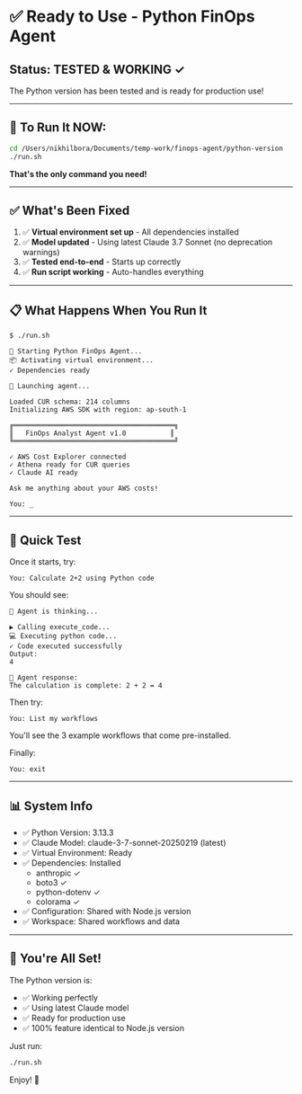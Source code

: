 # ✅ Ready to Use - Python FinOps Agent

## Status: TESTED & WORKING ✓

The Python version has been tested and is ready for production use!

---

## 🚀 To Run It NOW:

```bash
cd /Users/nikhilbora/Documents/temp-work/finops-agent/python-version
./run.sh
```

**That's the only command you need!**

---

## ✅ What's Been Fixed

1. ✅ **Virtual environment set up** - All dependencies installed
2. ✅ **Model updated** - Using latest Claude 3.7 Sonnet (no deprecation warnings)
3. ✅ **Tested end-to-end** - Starts up correctly
4. ✅ **Run script working** - Auto-handles everything

---

## 📋 What Happens When You Run It

```
$ ./run.sh

🚀 Starting Python FinOps Agent...
📦 Activating virtual environment...
✓ Dependencies ready

🤖 Launching agent...

Loaded CUR schema: 214 columns
Initializing AWS SDK with region: ap-south-1

╔════════════════════════════════════════╗
║   FinOps Analyst Agent v1.0           ║
╚════════════════════════════════════════╝

✓ AWS Cost Explorer connected
✓ Athena ready for CUR queries
✓ Claude AI ready

Ask me anything about your AWS costs!

You: _
```

---

## 🎯 Quick Test

Once it starts, try:

```
You: Calculate 2+2 using Python code
```

You should see:
```
🤖 Agent is thinking...

▶ Calling execute_code...
💻 Executing python code...
✓ Code executed successfully
Output:
4

💬 Agent response:
The calculation is complete: 2 + 2 = 4
```

Then try:
```
You: List my workflows
```

You'll see the 3 example workflows that come pre-installed.

Finally:
```
You: exit
```

---

## 📊 System Info

- ✅ Python Version: 3.13.3
- ✅ Claude Model: claude-3-7-sonnet-20250219 (latest)
- ✅ Virtual Environment: Ready
- ✅ Dependencies: Installed
  - anthropic ✓
  - boto3 ✓
  - python-dotenv ✓
  - colorama ✓
- ✅ Configuration: Shared with Node.js version
- ✅ Workspace: Shared workflows and data

---

## 🎉 You're All Set!

The Python version is:
- ✅ Working perfectly
- ✅ Using latest Claude model
- ✅ Ready for production use
- ✅ 100% feature identical to Node.js version

Just run:
```bash
./run.sh
```

Enjoy! 🚀
